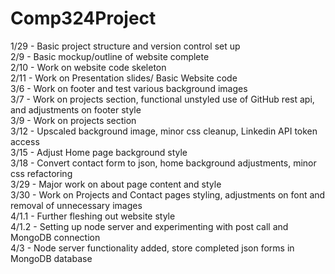 # Comp324Project
1/29 - Basic project structure and version control set up\
2/9 - Basic mockup/outline of website complete\
2/10 - Work on website code skeleton\
2/11 - Work on Presentation slides/ Basic Website code\
3/6 - Work on footer and test various background images \
3/7 - Work on projects section, functional unstyled use of GitHub rest api, and adjustments on footer style\
3/9 - Work on projects section\
3/12 - Upscaled background image, minor css cleanup, Linkedin API token access\
3/15 - Adjust Home page background style\
3/18 - Convert contact form to json, home background adjustments, minor css refactoring\
3/29 - Major work on about page content and style\
3/30 - Work on Projects and Contact pages styling, adjustments on font and removal of unnecessary images \
4/1.1 - Further fleshing out website style \
4/1.2 - Setting up node server and experimenting with post call and MongoDB connection \
4/3 - Node server functionality added, store completed json forms in MongoDB database
